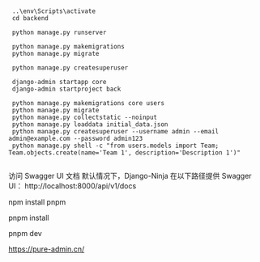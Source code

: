 ```


 ..\env\Scripts\activate
 cd backend

 python manage.py runserver

 python manage.py makemigrations
 python manage.py migrate

 python manage.py createsuperuser

 django-admin startapp core
 django-admin startproject back

 python manage.py makemigrations core users
 python manage.py migrate
 python manage.py collectstatic --noinput
 python manage.py loaddata initial_data.json
 python manage.py createsuperuser --username admin --email admin@example.com --password admin123
 python manage.py shell -c "from users.models import Team; Team.objects.create(name='Team 1', description='Description 1')"


```

访问 Swagger UI 文档
默认情况下，Django-Ninja 在以下路径提供 Swagger UI：
http://localhost:8000/api/v1/docs

npm install pnpm

pnpm install

pnpm  dev

https://pure-admin.cn/

